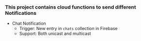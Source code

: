 ### This project contains cloud functions to send different Notifications
- Chat Notification
  - Trigger: New entry in `chats` collection in Firebase
  - Support: Both unicast and multicast